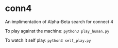 # conn4
An implimentation of Alpha-Beta search for connect 4

To play against the machine: `python3 play_human.py`

To watch it self play: `python3 self_play.py`

